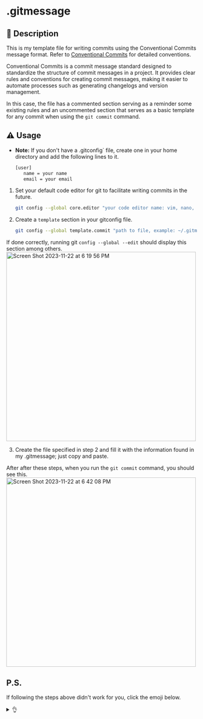 # .gitmessage

## 📓 Description

This is my template file for writing commits using the Conventional Commits message format. Refer to [Conventional Commits](https://www.conventionalcommits.org/en/v1.0.0/) for detailed conventions.

Conventional Commits is a commit message standard designed to standardize the structure of commit messages in a project. It provides clear rules and conventions for creating commit messages, making it easier to automate processes such as generating changelogs and version management.

In this case, the file has a commented section serving as a reminder some existing rules and an uncommented section that serves as a basic template for any commit when using the `git commit` command.

## ⚠️ Usage
- **Note:** If you don't have a .gitconfig` file, create one in your home directory and add the following lines to it.
	```bash
   [user]
       name = your name
       email = your email
   ```
1. Set your default code editor for git to facilitate writing commits in the future.
   ```bash
   git config --global core.editor "your code editor name: vim, nano, emacs, vi,"
   ```
2. Create a `template` section in your gitconfig file.
	```bash
   git config --global template.commit "path to file, example: ~/.gitmessage"
   ```
If done correctly, running git `config --global --edit` should display this section among others.
<img width="500" alt="Screen Shot 2023-11-22 at 6 19 56 PM" src="https://github.com/Dvaid0805/.gitmessage/assets/81176650/cbdf04c2-bfc5-4a8d-b7aa-7a06bc9cde14">

3. Create the file specified in step 2 and fill it with the information found in my .gitmessage; just copy and paste.

After after these steps, when you run the `git commit` command, you should see this.
<img width="500" alt="Screen Shot 2023-11-22 at 6 42 08 PM" src="https://github.com/Dvaid0805/.gitmessage/assets/81176650/4473d38a-19b3-4d0b-844d-1367e9605426">

## P.S.
If following the steps above didn't work for you, click the emoji below.
<details>
<summary>👌</summary>

       ⠀⠀⠀  ⢀⣴⣿⣿⣷⣦⡀⠀⠀⠀⠀⠀⠀⠀⠀⠀⠀⠀⠀⠀⠀⠀⠀⠀⠀⠀⠀⠀⠀⠀⠀⠀⠀⠀⠀⠀⠀⠀⠀⠀⠀⠀⠀⠀⠀⠀
        ⠀⠀⠀⣠⡿⠟⠛⠉⠉⠙⠿⣦⠀⠀⠀⠀⠀⠀⠀⠀⠀⠀⠀⠀⠀⠀⠀⠀⠀⠀⠀⠀⠀⠀⠀⠀⠀⠀⠀⠀⠀⠀⠀⠀⠀⠀⠀⠀⠀⠀
        ⠀⠀⣰⠏⠁⠀⠀⠀⠀⠀⠀⠘⢷⡀⠀⠀⠀⠀⠀⠀⠀⠀⠀⠀⠀⠀⠀⠀⠀⠀⠀⠀⠀⠀⠀⠀⠀⠀⠀⠀⠀⠀⠀⠀⠀⠀⠀⠀⠀⠀
        ⠀⢰⠃⠀⠀⠀⠀⠀⠀⠀⠀⠀⠈⢿⣄⡀⠀⠀⠀⠀⠀⠀⠀⠀⠀⠀⠀⠀⠀⠀⠀⠀⠀⠀⠀⠀⠀⠀⠀⠀⠀⠀⠀⠀⠀⠀⠀⠀⠀⠀
        ⢠⠃⠀⠀⠀⠀⠀⠀⠀⠀⠀⠀⠀⢸⣿⣿⣶⣤⣀⡀⠀⠀⠀⠀⠀⠀⠀⠀⠀⠀⠀⠀⠀⠀⠀⠀⠀⠀⠀⠀⠀⠀⠀⠀⠀⠀⠀⠀⠀⠀
        ⣏⠀⠀⠀⠀⠀⠀⠀⠀⠀⠀⠀⠀⠀⠀⠀⠀⠀⠉⠉⠙⠒⠲⠦⢤⣄⣀⣀⡀⠀⠀⠀⠀⠀⠀⠀⠀⠀⠀⠀⠀⠀⠀⠀⠀⠀⠀⠀⠀⠀
        ⠘⢦⠀⠀⠀⠀⠀⠀⠀⠀⠀⠀⠀⠀⠀⠀⠀⠀⠀⠀⠀⠀⠀⠀⠀⠀⠀⠉⠉⠛⠓⠶⠦⣤⣀⣀⠀⠀⠀⠀⠀⠀⠀⠀⠀⠀⠀⠀⠀⠀
        ⠀⠈⠳⣄⠀⠀⠀⠀⠀⠀⠀⠀⠀⠀⠀⠀⠀⠀⠀⠀⠀⠀⠀⠀⠀⠀⠀⠀⠀⠀⠀⠀⠀⠀⠀⠉⠉⠛⠒⠶⢦⣄⠀⠀⠀⠀⠀⠀⠀⠀
        ⠀⠀⠀⠈⠳⣤⡀⠀⠀⠀⠀⠀⠀⠀⠀⠀⠀⠀⠀⠀⠀⠀⠀⠀⠀⠀⠀⠀⠀⠀⠀⠀⠀⠀⠀⠀⠀⠀⠀⠀⠀⠈⣇⠀⠀⠀⠀⠀⠀⠀
        ⠀⠀⠀⠀⠀⠈⠙⢶⣄⠀⠀⠀⠀⠀⠀⠀⠀⠀⠀⠀⠀⠀⠀⠀⠀⠀⠀⠀⠀⢀⣀⣀⣀⡀⠀⠀⠀⠀⠀⠀⠀⣠⡿⢦⠀⠀⠀⠀⠀⠀
        ⠀⠀⠀⠀⠀⠀⠀⠀⠹⣷⣦⡀⠀⠀⠀⠀⠀⠀⠀⠀⠀⠀⠀⠀⠀⠀⠀⠀⣼⠟⠁⠀⠀⠈⠉⠑⠲⢤⣀⡀⠈⠻⣇⠀⣷⠀⠀⠀⠀⠀
        ⠀⠀⠀⠀⠀⠀⠀⠀⠀⠀⠙⣿⣦⡀⠀⠀⠀⠀⠀⠀⠀⠀⠀⠀⠀⠀⠀⢸⡏⠀⠀⠀⠀⠀⠀⠀⠀⠀⠈⠙⢷⡖⠚⠻⣧⠀⠀⠀⠀⠀
        ⠀⠀⠀⠀⠀⠀⠀⠀⠀⠀⠀⠈⠻⣿⣄⠀⠀⠀⠀⠀⠀⠀⠀⠀⠀⠀⠀⢸⡇⠀⠀⠀⠀⠀⠀⠀⠀⠀⠀⠀⢸⡇⠀⠀⢻⡄⠀⠀⠀⠀
        ⠀⠀⠀⠀⠀⠀⠀⠀⠀⠀⠀⠀⠀⠙⢿⣷⣄⠀⠀⠀⠀⠀⠀⠀⠀⠀⠀⠀⢻⠀⠀⠀⠀⠀⠀⠀⠀⠀⠀⠀⣼⡧⠀⠀⠀⣿⠀⠀⠀⠀
        ⠀⠀⠀⠀⠀⠀⠀⠀⠀⠀⠀⠀⠀⠀⠀⠻⣿⣷⡄⠀⠀⠀⠀⠀⠀⠀⠀⠀⠸⠗⠒⠤⣀⠀⠀⠀⠀⠀⠀⢰⠏⠀⠀⠀⢰⡏⠀⠀⠀⠀
        ⠀⠀⠀⠀⠀⠀⠀⠀⠀⠀⠀⠀⠀⠀⠀⠀⠘⢿⣿⣦⡀⠀⠀⠀⠀⠀⠀⠀⠀⠀⠀⠀⠈⠛⠚⠛⠛⠛⠛⠛⠆⠀⠀⢀⡿⠀⠀⠀⠀⠀
        ⠀⠀⠀⠀⠀⠀⠀⠀⠀⠀⠀⠀⠀⠀⠀⠀⠀⠈⢿⣄⠙⢦⡀⠀⠀⠀⠀⠀⠀⠀⠀⠀⠀⠀⠀⠀⠀⠀⠀⠀⠀⠀⠀⡾⠁⠀⠀⠀⠀⠀
        ⠀⠀⠀⠀⠀⠀⠀⠀⠀⠀⠀⠀⠀⠀⠀⠀⠀⠀⠈⢿⣷⣄⡙⠷⣄⣀⠀⠀⠀⠀⠀⠀⠀⠀⠀⠀⢀⣀⠀⠀⠀⢀⡾⠁⠀⠀⠀⠀⠀⠀
        ⠀⠀⠀⠀⠀⠀⠀⠀⠀⠀⠀⠀⠀⠀⠀⠀⠀⠀⠀⠈⢿⡛⢿⣶⣤⣉⡉⠉⠉⠉⠉⠉⠙⠛⠿⢿⣟⡛⠛⠛⠚⠋⠀⠀⠀⠀⠀⠀⠀⠀
        ⠀⠀⠀⠀⠀⠀⠀⠀⠀⠀⠀⠀⠀⠀⠀⠀⠀⠀⠀⠀⠀⢳⡄⠙⢧⡈⠉⠓⠲⣦⣄⡀⠀⠀⠀⠀⠈⠙⠳⢦⣀⠀⠀⠀⠀⠀⠀⠀⠀⠀
        ⠀⠀⠀⠀⠀⠀⠀⠀⠀⠀⠀⠀⠀⠀⠀⠀⠀⠀⠀⠀⠀⠀⠹⣦⠀⠙⣦⡀⠀⠀⠙⢿⣶⣄⡀⠀⠀⠀⠀⠀⠈⠛⠦⣄⡀⠀⠀⠀⠀⠀
        ⠀⠀⠀⠀⠀⠀⠀⠀⠀⠀⠀⠀⠀⠀⠀⠀⠀⠀⠀⠀⠀⠀⠀⠈⢷⣄⠈⠻⣦⡀⠀⠀⠈⠻⣿⡓⠶⢤⣄⡀⠀⠀⠀⠀⠉⠓⠦⣄⠀⠀
        ⠀⠀⠀⠀⠀⠀⠀⠀⠀⠀⠀⠀⠀⠀⠀⠀⠀⠀⠀⠀⠀⠀⠀⠀⠀⠻⣦⡀⠙⣿⠶⣄⡀⠀⠈⠻⢦⡀⠀⠉⠙⠒⠦⣤⣄⡀⠀⠈⠙⣆
        ⠀⠀⠀⠀⠀⠀⠀⠀⠀⠀⠀⠀⠀⠀⠀⠀⠀⠀⠀⠀⠀⠀⠀⠀⠀⠀⠈⢷⣄⣾⠀⠈⠛⢦⡀⠀⠀⠙⢦⡀⠀⠀⠀⠀⠈⠙⠓⠦⣤⡼
        ⠀⠀⠀⠀⠀⠀⠀⠀⠀⠀⠀⠀⠀⠀⠀⠀⠀⠀⠀⠀⠀⠀⠀⠀⠀⠀⠀⠀⠈⠁⠀⠀⠀⠀⠙⢶⣄⠀⠀⠻⡄⠀⠀⠀⠀⠀⠀⠀⠀⠀
        ⠀⠀⠀⠀⠀⠀⠀⠀⠀⠀⠀⠀⠀⠀⠀⠀⠀⠀⠀⠀⠀⠀⠀⠀⠀⠀⠀⠀⠀⠀⠀⠀⠀⠀⠀⠀⠈⠳⣦⣠⠇⠀⠀⠀⠀
</details>⠀⠀
